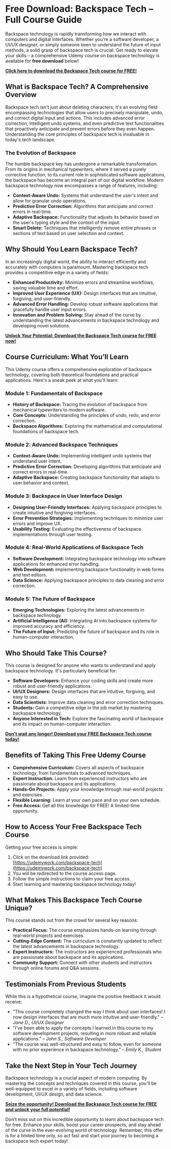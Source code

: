 # Free Download: Backspace Tech – Full Course Guide

Backspace technology is rapidly transforming how we interact with computers and digital interfaces. Whether you're a software developer, a UI/UX designer, or simply someone keen to understand the future of input methods, a solid grasp of backspace tech is crucial. Get ready to elevate your skills – a comprehensive Udemy course on backspace technology is available for **free download** below!

[**Click here to download the Backspace Tech course for FREE!**](https://udemywork.com/backspace-tech)

## What is Backspace Tech? A Comprehensive Overview

Backspace tech isn't just about deleting characters; it's an evolving field encompassing technologies that allow users to precisely manipulate, undo, and correct digital input and actions. This includes advanced error correction, intelligent undo systems, and even predictive text functionalities that proactively anticipate and prevent errors before they even happen. Understanding the core principles of backspace tech is invaluable in today's tech landscape.

### The Evolution of Backspace

The humble backspace key has undergone a remarkable transformation. From its origins in mechanical typewriters, where it served a purely corrective function, to its current role in sophisticated software applications, the backspace has become an integral part of our digital workflow. Modern backspace technology now encompasses a range of features, including:

*   **Context-Aware Undo:** Systems that understand the user's intent and allow for granular undo operations.
*   **Predictive Error Correction:** Algorithms that anticipate and correct errors in real-time.
*   **Adaptive Backspace:** Functionality that adjusts its behavior based on the user's typing style and the context of the input.
*   **Smart Delete:** Techniques that intelligently remove entire phrases or sections of text based on user selection and context.

## Why Should You Learn Backspace Tech?

In an increasingly digital world, the ability to interact efficiently and accurately with computers is paramount. Mastering backspace tech provides a competitive edge in a variety of fields:

*   **Enhanced Productivity:** Minimize errors and streamline workflows, saving valuable time and effort.
*   **Improved User Experience (UX):** Design interfaces that are intuitive, forgiving, and user-friendly.
*   **Advanced Error Handling:** Develop robust software applications that gracefully handle user input errors.
*   **Innovation and Problem Solving:** Stay ahead of the curve by understanding the latest advancements in backspace technology and developing novel solutions.

[**Unlock Your Potential: Download the Backspace Tech course for FREE now!**](https://udemywork.com/backspace-tech)

## Course Curriculum: What You’ll Learn

This Udemy course offers a comprehensive exploration of backspace technology, covering both theoretical foundations and practical applications. Here's a sneak peek at what you'll learn:

### Module 1: Fundamentals of Backspace

*   **History of Backspace:** Tracing the evolution of backspace from mechanical typewriters to modern software.
*   **Core Concepts:** Understanding the principles of undo, redo, and error correction.
*   **Backspace Algorithms:** Exploring the mathematical and computational foundations of backspace tech.

### Module 2: Advanced Backspace Techniques

*   **Context-Aware Undo:** Implementing intelligent undo systems that understand user intent.
*   **Predictive Error Correction:** Developing algorithms that anticipate and correct errors in real-time.
*   **Adaptive Backspace:** Creating backspace functionality that adapts to user behavior and context.

### Module 3: Backspace in User Interface Design

*   **Designing User-Friendly Interfaces:** Applying backspace principles to create intuitive and forgiving interfaces.
*   **Error Prevention Strategies:** Implementing techniques to minimize user errors and improve UX.
*   **Usability Testing:** Evaluating the effectiveness of backspace implementations through user testing.

### Module 4: Real-World Applications of Backspace Tech

*   **Software Development:** Integrating backspace technology into software applications for enhanced error handling.
*   **Web Development:** Implementing backspace functionality in web forms and text editors.
*   **Data Science:** Applying backspace principles to data cleaning and error correction.

### Module 5: The Future of Backspace

*   **Emerging Technologies:** Exploring the latest advancements in backspace technology.
*   **Artificial Intelligence (AI):** Integrating AI into backspace systems for improved accuracy and efficiency.
*   **The Future of Input:** Predicting the future of backspace and its role in human-computer interaction.

## Who Should Take This Course?

This course is designed for anyone who wants to understand and apply backspace technology. It's particularly beneficial for:

*   **Software Developers:** Enhance your coding skills and create more robust and user-friendly applications.
*   **UI/UX Designers:** Design interfaces that are intuitive, forgiving, and easy to use.
*   **Data Scientists:** Improve data cleaning and error correction techniques.
*   **Students:** Gain a competitive edge in the job market by mastering backspace technology.
*   **Anyone Interested in Tech:** Explore the fascinating world of backspace and its impact on human-computer interaction.

[**Don't wait any longer! Download your FREE Backspace Tech course today!**](https://udemywork.com/backspace-tech)

## Benefits of Taking This Free Udemy Course

*   **Comprehensive Curriculum:** Covers all aspects of backspace technology, from fundamentals to advanced techniques.
*   **Expert Instruction:** Learn from experienced instructors who are passionate about backspace and its applications.
*   **Hands-On Projects:** Apply your knowledge through real-world projects and exercises.
*   **Flexible Learning:** Learn at your own pace and on your own schedule.
*   **Free Access:** Get all this knowledge for FREE! A limited-time opportunity.

## How to Access Your Free Backspace Tech Course

Getting your free access is simple:

1.  Click on the download link provided: [https://udemywork.com/backspace-tech](https://udemywork.com/backspace-tech)
2.  You will be redirected to the course access page.
3.  Follow the simple instructions to claim your free access.
4.  Start learning and mastering backspace technology today!

## What Makes This Backspace Tech Course Unique?

This course stands out from the crowd for several key reasons:

*   **Practical Focus:** The course emphasizes hands-on learning through real-world projects and exercises.
*   **Cutting-Edge Content:** The curriculum is constantly updated to reflect the latest advancements in backspace technology.
*   **Expert Instructors:** The instructors are experienced professionals who are passionate about backspace and its applications.
*   **Community Support:** Connect with other students and instructors through online forums and Q&A sessions.

## Testimonials From Previous Students

While this is a hypothetical course, imagine the positive feedback it would receive:

*   "This course completely changed the way I think about user interfaces! I now design interfaces that are much more intuitive and user-friendly." – *Jane D., UI/UX Designer*
*   "I've been able to apply the concepts I learned in this course to my software development projects, resulting in more robust and reliable applications." – *John S., Software Developer*
*   "The course was well-structured and easy to follow, even for someone with no prior experience in backspace technology." – *Emily K., Student*

## Take the Next Step in Your Tech Journey

Backspace technology is a crucial aspect of modern computing. By mastering the concepts and techniques covered in this course, you'll be well-equipped to excel in a variety of fields, including software development, UI/UX design, and data science.

[**Seize the opportunity! Download the Backspace Tech course for FREE and unlock your full potential!**](https://udemywork.com/backspace-tech)

Don't miss out on this incredible opportunity to learn about backspace tech for free. Enhance your skills, boost your career prospects, and stay ahead of the curve in the ever-evolving world of technology. Remember, this offer is for a limited time only, so act fast and start your journey to becoming a backspace tech expert today!
